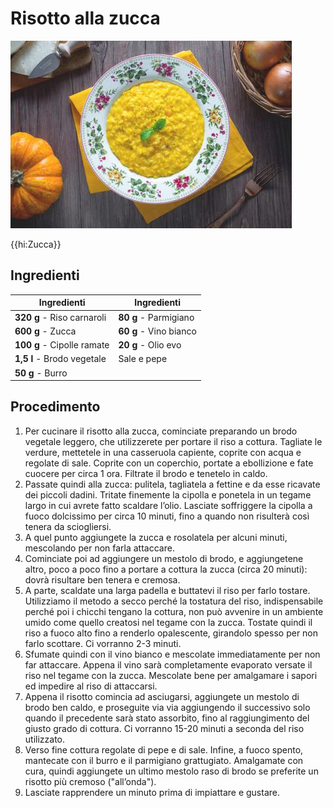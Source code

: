 # Risotto alla zucca

![](img/Risotto-alla-zucca.jpg)

{{hi:Zucca}}

## Ingredienti

| Ingredienti                  | Ingredienti             |
| ---------------------------- | ----------------------- |
| **320 g** - Riso carnaroli | **80 g** - Parmigiano |
| **600 g** - Zucca | **60 g** - Vino bianco |
| **100 g** - Cipolle ramate | **20 g** - Olio evo |
| **1,5 l** - Brodo vegetale | Sale e pepe |
| **50 g** - Burro |  |

## Procedimento

1. Per cucinare il risotto alla zucca, cominciate preparando un brodo vegetale leggero, che utilizzerete per portare il riso a cottura. Tagliate le verdure, mettetele in una casseruola capiente, coprite con acqua e regolate di sale. Coprite con un coperchio, portate a ebollizione e fate cuocere per circa 1 ora. Filtrate il brodo e tenetelo in caldo.
1. Passate quindi alla zucca: pulitela, tagliatela a fettine e da esse ricavate dei piccoli dadini. Tritate finemente la cipolla e ponetela in un tegame largo in cui avrete fatto scaldare l’olio. Lasciate soffriggere la cipolla a fuoco dolcissimo per circa 10 minuti, fino a quando non risulterà così tenera da sciogliersi. 
1. A quel punto aggiungete la zucca e rosolatela per alcuni minuti, mescolando per non farla attaccare.
1. Cominciate poi ad aggiungere un mestolo di brodo, e aggiungetene altro, poco a poco fino a portare a cottura la zucca (circa 20 minuti): dovrà risultare ben tenera e cremosa. 
1. A parte, scaldate una larga padella e buttatevi il riso per farlo tostare. Utilizziamo il metodo a secco perché la tostatura del riso, indispensabile perché poi i chicchi tengano la cottura, non può avvenire in un ambiente umido come quello creatosi nel tegame con la zucca. Tostate quindi il riso a fuoco alto fino a renderlo opalescente, girandolo spesso per non farlo scottare. Ci vorranno 2-3 minuti. 
1. Sfumate quindi con il vino bianco e mescolate immediatamente per non far attaccare. Appena il vino sarà completamente evaporato versate il riso nel tegame con la zucca. Mescolate bene per amalgamare i sapori ed impedire al riso di attaccarsi.
1. Appena il risotto comincia ad asciugarsi, aggiungete un mestolo di brodo ben caldo, e proseguite via via aggiungendo il successivo solo quando il precedente sarà stato assorbito, fino al raggiungimento del giusto grado di cottura. Ci vorranno 15-20 minuti a seconda del riso utilizzato. 
1. Verso fine cottura regolate di pepe e di sale. Infine, a fuoco spento, mantecate con il burro e il parmigiano grattugiato. Amalgamate con cura, quindi aggiungete un ultimo mestolo raso di brodo se preferite un risotto più cremoso ("all’onda"). 
1. Lasciate rapprendere un minuto prima di impiattare e gustare.
